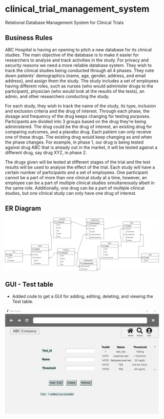 # clinical_trial_management_system
Relational Database Management System for Clinical Trials

## Business Rules
ABC Hospital is having an opening to pitch a new database for its clinical studies. The main objective of the database is to make it easier for researchers to analyse and track activities in the study. For privacy and security reasons we need a more reliable database system. They wish to track the clinical studies being conducted through all 4 phases. They note down patients' demographics (name, age, gender, address, and email address), and assign them the study. The study includes a set of employees having different roles, such as nurses (who would administer drugs to the participant), physician (who would look at the results of the tests), an admin, and other researchers conducting the study. 

For each study, they wish to track the name of the study, its type, inclusion and exclusion criteria and the drug of interest. Through each phase, the dosage and frequency of the drug keeps changing for testing purposes. Participants are divided into 3 groups based on the drug they’re being administered. The drug could be the drug of interest, an existing drug for comparing outcomes, and a placebo drug. Each patient can only receive one of these drugs. The existing drug would keep changing as and when the phase changes. For example, in phase 1, our drug is being tested against drug ABC that is already out in the market, it will be tested against a different drug, say drug XYZ, in phase 2. 

The drugs given will be tested at different stages of the trial and the test results will be used to analyse the effect of the trial. Each study will have a certain number of participants and a set of employees. One participant cannot be a part of more than one clinical study at a time, however, an employee can be a part of multiple clinical studies simultaneously albeit in the same role. Additionally, one drug can be a part of multiple clinical studies, but one clinical study can only have one drug of interest.


## ER Diagram

![er_diagram](extra/Final%20ERD.png)


## GUI - Test table

- Added code to get a GUI for adding, editing, deleting, and viewing the Test table.

![sample_ui](extra/sample_ui.png)
